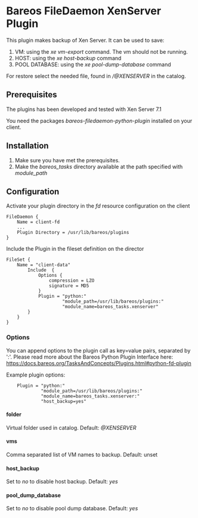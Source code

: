 # Bareos FileDaemon XenServer Plugin
This plugin makes backup of Xen Server. It can be used to save:

1. VM: using the *xe vm-export* command. The vm should not be running.
2. HOST: using the *xe host-backup* command
3. POOL DATABASE: using the *xe pool-dump-database* command

For restore select the needed file, found in */@XENSERVER* in the catalog.

## Prerequisites
The plugins has been developed and tested with Xen Server 7.1

You need the packages *bareos-filedaemon-python-plugin* installed on your client.

## Installation
1. Make sure you have met the prerequisites.
2. Make the *bareos_tasks* directory available at the path specified with *module_path*

## Configuration

Activate your plugin directory in the *fd* resource configuration on the client
```
FileDaemon {                          
    Name = client-fd
    ...
    Plugin Directory = /usr/lib/bareos/plugins
}
```

Include the Plugin in the fileset definition on the director
```
FileSet {
    Name = "client-data"
        Include  {
            Options {
                compression = LZO
                signature = MD5
            }
            Plugin = "python:"
                     "module_path=/usr/lib/bareos/plugins:"
                     "module_name=bareos_tasks.xenserver"
        }
    }
}
```

### Options
You can append options to the plugin call as key=value pairs, separated by ':'.
Please read more about the Bareos Python Plugin Interface here: https://docs.bareos.org/TasksAndConcepts/Plugins.html#python-fd-plugin

Example plugin options:
```
    Plugin = "python:"
             "module_path=/usr/lib/bareos/plugins:"
             "module_name=bareos_tasks.xenserver:"
             "host_backup=yes"
```

#### folder
Virtual folder used in catalog. Default: *@XENSERVER*

#### vms
Comma separated list of VM names to backup. Default: unset

#### host_backup
Set to *no* to disable host backup. Default: *yes*

#### pool_dump_database
Set to *no* to disable pool dump database. Default: *yes*

